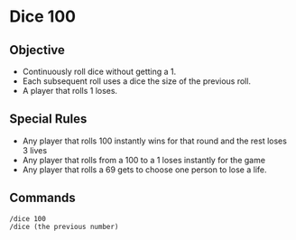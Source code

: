 # Dice 100

## Objective

- Continuously roll dice without getting a 1.
- Each subsequent roll uses a dice the size of the previous roll.
- A player that rolls 1 loses.

## Special Rules

- Any player that rolls 100 instantly wins for that round and the rest loses 3 lives
- Any player that rolls from a 100 to a 1 loses instantly for the game
- Any player that rolls a 69 gets to choose one person to lose a life.

## Commands

```
/dice 100
/dice (the previous number)
```
